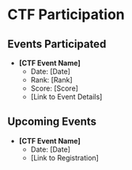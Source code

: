 # CTF Participation

## Events Participated

- **[CTF Event Name]**
  - Date: [Date]
  - Rank: [Rank]
  - Score: [Score]
  - [Link to Event Details]

## Upcoming Events

- **[CTF Event Name]**
  - Date: [Date]
  - [Link to Registration]
